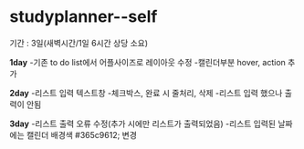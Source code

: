 # studyplanner--self
기간 : 3일(새벽시간/1일 6시간 상당 소요)

**1day** 
-기존 to do list에서 어플사이즈로 레이아웃 수정
-캘린더부분 hover, action 추가

**2day**
-리스트 입력 텍스트창
-체크박스, 완료 시 줄처리, 삭제
-리스트 입력 했으나 출력이 안됨

**3day**
-리스트 출력 오류 수정(추가 시에만 리스트가 출력되었음) 
-리스트 입력된 날짜에는 캘린더 배경색 #365c9612; 변경

